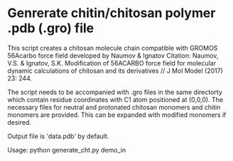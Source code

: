 # Genrerate chitin/chitosan polymer .pdb (.gro) file 

This script creates a chitosan molecule chain compatible with
GROMOS 56Acarbo force field developed by Naumov & Ignatov
Citation: Naumov, V.S. & Ignatov, S.K. Modification of 56ACARBO
force field for molecular dynamic calculations of chitosan and 
its derivatives  // J Mol Model (2017) 23: 244. 

The script needs to be accompanied with .gro files in the same
directorty which contain residue coordinates with C1 atom 
positioned at (0,0,0). The necessary files for neutral and 
protonated chitosan monomers and chitin monomers are provided. 
This can be expanded with modified monomers if desired. 

Output file is 'data.pdb' by default.

Usage: python generate_cht.py demo_in 
